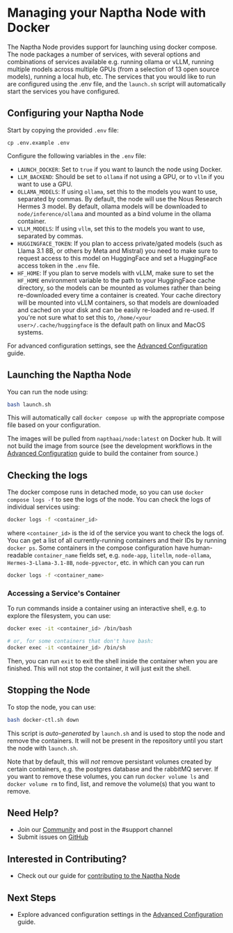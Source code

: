 # Managing your Naptha Node with Docker

The Naptha Node provides support for launching using docker compose. The node packages a number of services, with several options and combinations of services available e.g. running ollama or vLLM, running multiple models across multiple GPUs (from a selection of 13 open source models), running a local hub, etc. The services that you would like to run are configured using the .env file, and the `launch.sh` script will automatically start the services you have configured.

## Configuring your Naptha Node

Start by copying the provided `.env` file:

```shell
cp .env.example .env
```

Configure the following variables in the `.env` file:

- `LAUNCH_DOCKER`: Set to `true` if you want to launch the node using Docker.
- `LLM_BACKEND`: Should be set to `ollama` if not using a GPU, or to `vllm` if you want to use a GPU.
- `OLLAMA_MODELS`: If using `ollama`, set this to the models you want to use, separated by commas. By default, the node will use the Nous Research Hermes 3 model. By default, ollama models will be downloaded to `node/inference/ollama` and mounted as a bind volume in the ollama container.
- `VLLM_MODELS`: If using `vllm`, set this to the models you want to use, separated by commas.
- `HUGGINGFACE_TOKEN`: If you plan to access private/gated models (such as Llama 3.1 8B, or others by Meta and Mistral) you need to make sure to request access to this model on HuggingFace and set a HuggingFace access token in the `.env` file.
- `HF_HOME`: If you plan to serve models with vLLM, make sure to set the `HF_HOME` environment variable to the path to your HuggingFace cache directory, so the models can be mounted as volumes rather than being re-downloaded every time a container is created. Your cache directory will be mounted into vLLM containers, so that models are downloaded and cached on your disk and can be easily re-loaded and re-used. If you're not sure what to set this to, `/home/<your user>/.cache/huggingface` is the default path on linux and MacOS systems.

For advanced configuration settings, see the [Advanced Configuration](/docs/NapthaNodes/4-advanced.md) guide.

## Launching the Naptha Node

You can run the node using:

```bash
bash launch.sh
```

This will automatically call `docker compose up` with the appropriate compose file based on your configuration. 

The images will be pulled from `napthaai/node:latest` on Docker hub. It will not build the image from source (see the development workflows in the [Advanced Configuration](/docs/NapthaNodes/4-advanced.md) guide to build the container from source.)

## Checking the logs 

The docker compose runs in detached mode, so you can use `docker compose logs -f` to see the logs of the node. You can check the logs of individual services using:

```bash
docker logs -f <container_id>
```

where `<container_id>` is the id of the service you want to check the logs of. You can get a list of all currently-running containers and their IDs by running `docker ps`. 
Some containers in the compose configuration have human-readable `container_name` fields set, e.g. `node-app`, `litellm`, `node-ollama`, `Hermes-3-Llama-3.1-8B`, `node-pgvector`, etc. in which can you can run 

```bash 
docker logs -f <container_name>
```

### Accessing a Service's Container

To run commands inside a container using an interactive shell, e.g. to explore the filesystem, you can use:

```bash
docker exec -it <container_id> /bin/bash

# or, for some containers that don't have bash:
docker exec -it <container_id> /bin/sh
```

Then, you can run `exit` to exit the shell inside the container when you are finished. This will not stop the container, it will just exit the shell.

## Stopping the Node

To stop the node, you can use:

```bash
bash docker-ctl.sh down
```

This script is _auto-generated_ by `launch.sh` and is used to stop the node and remove the containers. It will not be present in the repository until you start the node with `launch.sh`.

Note that by default, this will _not_ remove persistant volumes created by certain containers, e.g. the postgres database and the rabbitMQ server. If you want to remove these volumes, you can run `docker volume ls` and `docker volume rm` to find, list, and remove the volume(s) that you want to remove. 

## Need Help?

- Join our [Community](https://naptha.ai/naptha-community) and post in the #support channel
- Submit issues on [GitHub](https://github.com/NapthaAI)

## Interested in Contributing?

- Check out our guide for [contributing to the Naptha Node](https://docs.naptha.ai/Contributing/infrastructure-contributor)

## Next Steps

- Explore advanced configuration settings in the [Advanced Configuration](/docs/NapthaNodes/4-advanced.md) guide.
